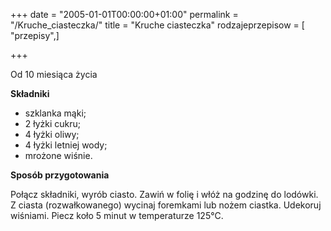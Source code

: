 +++
date = "2005-01-01T00:00:00+01:00"
permalink = "/Kruche_ciasteczka/"
title = "Kruche ciasteczka"
rodzajeprzepisow = [ "przepisy",]

+++

Od 10 miesiąca życia

**Składniki**

-   szklanka mąki;
-   2 łyżki cukru;
-   4 łyżki oliwy;
-   4 łyżki letniej wody;
-   mrożone wiśnie.

**Sposób przygotowania**

Połącz składniki, wyrób ciasto. Zawiń w folię i włóż na godzinę do lodówki. Z ciasta (rozwałkowanego) wycinaj foremkami lub nożem ciastka. Udekoruj wiśniami. Piecz koło 5 minut w temperaturze 125°C.

